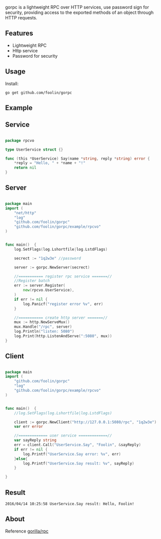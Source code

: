 gorpc is a lightweight RPC over HTTP services, use password sign for security, providing access to the exported methods of an object through HTTP requests.

Features
--------
* Lightweight RPC
* Http service
* Password for security

Usage
---------

Install:

    go get github.com/foolin/gorpc


Example
---------

## Service

```go

package rpcvo

type UserService struct {}

func (this *UserService) Say(name *string, reply *string) error {
	*reply = "Hello, " + *name + "!"
	return nil
}


```


## Server
```go

package main
import (
	"net/http"
	"log"
	"github.com/foolin/gorpc"
	"github.com/foolin/gorpc/example/rpcvo"
)


func main()  {
	log.SetFlags(log.Lshortfile|log.LstdFlags)

	secrect := "1q2w3e" //password

	server := gorpc.NewServer(secrect)

	//=========== register rpc service =======//
	//Register batch
	err := server.Register(
		new(rpcvo.UserService),
	)
	if err != nil {
		log.Panicf("register error %v", err)
	}

	//=========== create http server =======//
	mux := http.NewServeMux()
	mux.Handle("/rpc", server)
	log.Println("listen: 5080")
	log.Print(http.ListenAndServe(":5080", mux))
}


```


## Client

```go

package main
import (
	"github.com/foolin/gorpc"
	"log"
	"github.com/foolin/gorpc/example/rpcvo"
)


func main()  {
	//log.SetFlags(log.Lshortfile|log.LstdFlags)

	client := gorpc.NewClient("http://127.0.0.1:5080/rpc", "1q2w3e")
	var err error

	//============= user service =============//
	var sayReply string
	err = client.Call("UserService.Say", "Foolin", &sayReply)
	if err != nil {
		log.Printf("UserService.Say error: %v", err)
	}else{
		log.Printf("UserService.Say result: %v", sayReply)
	}

}


```

## Result

    2016/04/14 10:25:58 UserService.Say result: Hello, Foolin!
    
    
    
## About

Reference [gorilla/rpc](github.com/gorilla/rpc)
